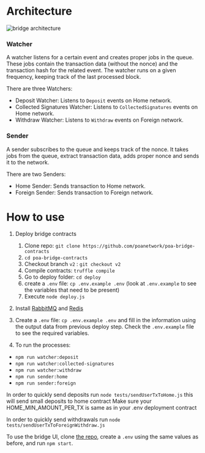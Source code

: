 # Architecture

![bridge architecture](https://user-images.githubusercontent.com/417134/40630604-4a41c986-62aa-11e8-999e-08dca615532d.png)

### Watcher
A watcher listens for a certain event and creates proper jobs in the queue. These jobs contain the transaction data (without the nonce) and the transaction hash for the related event. The watcher runs on a given frequency, keeping track of the last processed block.

There are three Watchers:
- Deposit Watcher: Listens to `Deposit` events on Home network. 
- Collected Signatures Watcher: Listens to `CollectedSignatures` events on Home network. 
- Withdraw Watcher: Listens to `Withdraw` events on Foreign network. 

### Sender
A sender subscribes to the queue and keeps track of the nonce. It takes jobs from the queue, extract transaction data, adds proper nonce and sends it to the network.

There are two Senders:
- Home Sender: Sends transaction to Home network. 
- Foreign Sender: Sends transaction to Foreign network. 

# How to use

1. Deploy bridge contracts
    1. Clone repo: `git clone https://github.com/poanetwork/poa-bridge-contracts`
    2. `cd poa-bridge-contracts`
    3. Checkout branch `v2` : `git checkout v2`
    4. Compile contracts: `truffle compile`
    5. Go to deploy folder: `cd deploy`
    6. create a `.env` file: `cp .env.example .env` (look at `.env.example` to see the variables that need to be present)
    7. Execute `node deploy.js`

2. Install [RabbitMQ](https://www.rabbitmq.com/) and [Redis](https://redis.io/)

3. Create a `.env` file: `cp .env.example .env` and fill in the information using the output data from previous deploy step. Check the `.env.example` file to see the required variables.

4. To run the processes:
  - `npm run watcher:deposit`
  - `npm run watcher:collected-signatures`
  - `npm run watcher:withdraw`
  - `npm run sender:home`
  - `npm run sender:foreign`

In order to quickly send deposits run
`node tests/sendUserTxToHome.js`
this will send small deposits to home contract
Make sure your HOME\_MIN\_AMOUNT\_PER\_TX is same as in your .env deployment contract

In order to quickly send withdrawals run
`node tests/sendUserTxToForeignWithdraw.js`

To use the bridge UI, clone [the repo](https://github.com/poanetwork/bridge-ui/),
create a `.env` using the same values as before, and run `npm start`.

